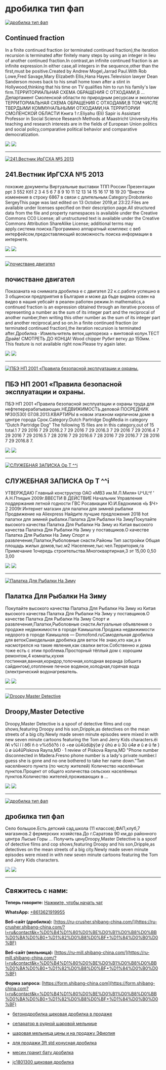 # дробилка тип фап

<a href="https://swt.shibang-china.com/?l=ru&img&k=%D0%B4%D1%80%D0%BE%D0%B1%D0%B8%D0%BB%D0%BA%D0%B0+%D1%82%D0%B8%D0%BF+%D1%84%D0%B0%D0%BF" target="_blank">![дробилка тип фап](http://static.shibang-china.com/all-800x300/1350.jpg)</a>

## Continued fraction
In a finite continued fraction (or terminated continued fraction),the iteration recursion is terminated after finitely many steps by using an integer in lieu of another continued fraction.In contrast,an infinite continued fraction is an infinite expression.In either case,all integers in the sequence,other than the first,must be positive.Created by Andrew Mogel,Jarrad Paul.With Rob Lowe,Fred Savage,Mary Elizabeth Ellis,Hana Hayes.Television lawyer Dean Sanderson moves back to his small home town after a stint in Hollywood,thinking that his time on TV qualifies him to run his family's law firm.ТЕРРИТОРИАЛЬНАЯ СХЕМА ОБРАЩЕНИЯ С ОТХОДАМИ,В …Департамент Смоленской области по природным ресурсам и экологии ТЕРРИТОРИАЛЬНАЯ СХЕМА ОБРАЩЕНИЯ С ОТХОДАМИ,В ТОМ ЧИСЛЕ ТВЕРДЫМИ КОММУНАЛЬНЫМИ ОТХОДАМИ,НА ТЕРРИТОРИИ СМОЛЕНСКОЙ ОБЛАСТИ Книга 1 г.Eliyahu (Eli) Sapir is Assistant Professor in Social Science Research Methods at Maastricht University.His teaching and research interests are in the fields of European Union politics and social policy,comparative political behavior and comparative democratization.


<a href="https://whatsapp.shibangsoft.com/WhatsApp.php" target="_blank" title="WhatsApp">![](http://static.shibang-china.com/icon/whatsapp.png)</a> <a href="https://swt.shibang-china.com/?l=ru&icon&k=%D0%B4%D1%80%D0%BE%D0%B1%D0%B8%D0%BB%D0%BA%D0%B0+%D1%82%D0%B8%D0%BF+%D1%84%D0%B0%D0%BF" target="_blank">![](http://static.shibang-china.com/icon/chat-ru.png)</a>

---

<a href="https://swt.shibang-china.com/?l=ru&img&k=%D0%B4%D1%80%D0%BE%D0%B1%D0%B8%D0%BB%D0%BA%D0%B0+%D1%82%D0%B8%D0%BF+%D1%84%D0%B0%D0%BF" target="_blank">![241.Вестник ИрГСХА №5 2013](http://static.shibang-china.com/all-800x300/1133.jpg)</a>

## 241.Вестник ИрГСХА №5 2013
похожие документы Виртуальные выставки ТПП России Презентации ppt 3 552 Кб1 2 3 4 5 6 7 8 9 10 11 12 13 14 15 16 17 18 19 20 &quot;Внести изменения в строку 6867 в связи с длительным.Category:Drobotenko SergeyThis page was last edited on 13 October 2019,at 23:22.Files are available under licenses specified on their description page.All structured data from the file and property namespaces is available under the Creative Commons CC0 License; all unstructured text is available under the Creative Commons Attribution ShareAlike License; additional terms may apply.cистема поиска.Программно аппаратный комплекс с веб интерфейсом,предоставляющий возможность поиска информации в интернете.


<a href="https://whatsapp.shibangsoft.com/WhatsApp.php" target="_blank" title="WhatsApp">![](http://static.shibang-china.com/icon/whatsapp.png)</a> <a href="https://swt.shibang-china.com/?l=ru&icon&k=%D0%B4%D1%80%D0%BE%D0%B1%D0%B8%D0%BB%D0%BA%D0%B0+%D1%82%D0%B8%D0%BF+%D1%84%D0%B0%D0%BF" target="_blank">![](http://static.shibang-china.com/icon/chat-ru.png)</a>

---

<a href="https://swt.shibang-china.com/?l=ru&img&k=%D0%B4%D1%80%D0%BE%D0%B1%D0%B8%D0%BB%D0%BA%D0%B0+%D1%82%D0%B8%D0%BF+%D1%84%D0%B0%D0%BF" target="_blank">![почистване двигател](http://static.shibang-china.com/all-800x300/892.jpg)</a>

## почистване двигател
Показаната на снимката дробилка е с двигател 22 к.с.работи успешно в 3 общински предприятия в България и може да бъде видяна освен на видео в нашия уебсайт в реален работен режим.In mathematics,a continued fraction is an expression obtained through an iterative process of representing a number as the sum of its integer part and the reciprocal of another number,then writing this other number as the sum of its integer part and another reciprocal,and so on.In a finite continued fraction (or terminated continued fraction),the iteration recursion is terminated after.Дробилка&nbsp;&#0183;&#32;Измельчитель веток,щепорезка + винтовой колун.ТЕСТ Драйв! СМОТРЕТЬ ДО КОНЦА! Wood chipper Рубит ветку до 150мм.&nbsp;&#0183;&#32;This feature is not available right now.Please try again later.


<a href="https://whatsapp.shibangsoft.com/WhatsApp.php" target="_blank" title="WhatsApp">![](http://static.shibang-china.com/icon/whatsapp.png)</a> <a href="https://swt.shibang-china.com/?l=ru&icon&k=%D0%B4%D1%80%D0%BE%D0%B1%D0%B8%D0%BB%D0%BA%D0%B0+%D1%82%D0%B8%D0%BF+%D1%84%D0%B0%D0%BF" target="_blank">![](http://static.shibang-china.com/icon/chat-ru.png)</a>

---

<a href="https://swt.shibang-china.com/?l=ru&img&k=%D0%B4%D1%80%D0%BE%D0%B1%D0%B8%D0%BB%D0%BA%D0%B0+%D1%82%D0%B8%D0%BF+%D1%84%D0%B0%D0%BF" target="_blank">![ПБЭ НП 2001 &#171;Правила безопасной эксплуатации и охраны.](http://static.shibang-china.com/all-800x300/356.jpg)</a>

## ПБЭ НП 2001 &#171;Правила безопасной эксплуатации и охраны.
ПБЭ НП 2001 &#171;Правила безопасной эксплуатации и охраны труда для нефтеперерабатывающих.НЕДВИЖИМОСТЬ.деловой ПОСРЕДНИК №30(530) 07.08.2013.КВАРТИРЫ в новом этажном кирпичном доме в центре города Срок.Category:Dutch Partridge DogMedia in category &quot;Dutch Partridge Dog&quot; The following 15 files are in this category,out of 15 total.1 7 29 2016 7 29 2016.2 7 29 2016 7 29 2016.3 7 29 2016 7 29 2016.4 7 29 2016 7 29 2016.5 7 28 2016 7 29 2016.6 7 28 2016 7 29 2016.7 7 28 2016 7 29 2016.8 7.


<a href="https://whatsapp.shibangsoft.com/WhatsApp.php" target="_blank" title="WhatsApp">![](http://static.shibang-china.com/icon/whatsapp.png)</a> <a href="https://swt.shibang-china.com/?l=ru&icon&k=%D0%B4%D1%80%D0%BE%D0%B1%D0%B8%D0%BB%D0%BA%D0%B0+%D1%82%D0%B8%D0%BF+%D1%84%D0%B0%D0%BF" target="_blank">![](http://static.shibang-china.com/icon/chat-ru.png)</a>

---

<a href="https://swt.shibang-china.com/?l=ru&img&k=%D0%B4%D1%80%D0%BE%D0%B1%D0%B8%D0%BB%D0%BA%D0%B0+%D1%82%D0%B8%D0%BF+%D1%84%D0%B0%D0%BF" target="_blank">![СЛУЖЕБНАЯ ЗАПИСКА Op T ^^i](http://static.shibang-china.com/all-800x300/1104.jpg)</a>

## СЛУЖЕБНАЯ ЗАПИСКА Op T ^^i
УТВЕРЖДАЮ Главный конструктор ОАО &#171;МВЗ им.М.Л.Миля&#187; U^UL^f ' А.Н.Птицын 2009г.ВВЕСТИ В ДЕЙСТВИЕ Начальник Управления поддержания летной годности ГВС Росавиации Ю.И.Евдокимов &#171;Ь $Ч&gt; 2 2009г.Интернет магазин для палатки для зимней рыбалки Продвижение на Aliexpress Найдите лучшие предложения 2018 hot палатки для зимней рыбалки.Палатка Для Рыбалки На ЗимуПокупайте высокого качества Палатка Для Рыбалки На Зиму из Китая высокого качества Палатка Для Рыбалки На Зиму у поставщиков.О качестве Палатка Для Рыбалки На Зиму Спорт и развлечения,Палатки,Рыболовные снасти.Районы Тип застройки Общая площадь жилых домов,тыс.м2 Население,тыс.чел.Территория,га Примечание 1очередь строительства.Многоквартирная,3 эт 15,00 0,50 3,00


<a href="https://whatsapp.shibangsoft.com/WhatsApp.php" target="_blank" title="WhatsApp">![](http://static.shibang-china.com/icon/whatsapp.png)</a> <a href="https://swt.shibang-china.com/?l=ru&icon&k=%D0%B4%D1%80%D0%BE%D0%B1%D0%B8%D0%BB%D0%BA%D0%B0+%D1%82%D0%B8%D0%BF+%D1%84%D0%B0%D0%BF" target="_blank">![](http://static.shibang-china.com/icon/chat-ru.png)</a>

---

<a href="https://swt.shibang-china.com/?l=ru&img&k=%D0%B4%D1%80%D0%BE%D0%B1%D0%B8%D0%BB%D0%BA%D0%B0+%D1%82%D0%B8%D0%BF+%D1%84%D0%B0%D0%BF" target="_blank">![Палатка Для Рыбалки На Зиму](http://static.shibang-china.com/all-800x300/425.jpg)</a>

## Палатка Для Рыбалки На Зиму
Покупайте высокого качества Палатка Для Рыбалки На Зиму из Китая высокого качества Палатка Для Рыбалки На Зиму у поставщиков.О качестве Палатка Для Рыбалки На Зиму Спорт и развлечения,Палатки,Рыболовные снасти.Актуальные объявления о продаже недвижимости в городе Камышлов.Продажа недвижимости недорого в городе Камышлов — Domofond.ruСамодельная дробилка для ветокСамодельная дробилка для веток Не знаю,кто как,а я насмотрелся на такие явления,как свалки веток.Собственно и дома тоже есть с этим проблема.Просторный тёплый дом с хорошим ремонтом,4 комнаты,кухня гостинная,ванная,коридор,топочная,холодная веранда (обшита сайдингом),отопление печное водяное,холодная,горячая вода (электрический водонагреватель.


<a href="https://whatsapp.shibangsoft.com/WhatsApp.php" target="_blank" title="WhatsApp">![](http://static.shibang-china.com/icon/whatsapp.png)</a> <a href="https://swt.shibang-china.com/?l=ru&icon&k=%D0%B4%D1%80%D0%BE%D0%B1%D0%B8%D0%BB%D0%BA%D0%B0+%D1%82%D0%B8%D0%BF+%D1%84%D0%B0%D0%BF" target="_blank">![](http://static.shibang-china.com/icon/chat-ru.png)</a>

---

<a href="https://swt.shibang-china.com/?l=ru&img&k=%D0%B4%D1%80%D0%BE%D0%B1%D0%B8%D0%BB%D0%BA%D0%B0+%D1%82%D0%B8%D0%BF+%D1%84%D0%B0%D0%BF" target="_blank">![Droopy,Master Detective](http://static.shibang-china.com/all-800x300/1001.jpg)</a>

## Droopy,Master Detective
Droopy,Master Detective is a spoof of detective films and cop shows,featuring Droopy and his son,Dripple,as detectives on the mean streets of a big city.Newly made seven minute episodes were mixed in with new seven minute cartoons featuring the Tom and Jerry Kids characters.&#235;&#236; &#237;&#165;&#236; v%&#238; &#237; &#239; &#240;6&#239; &#241; &#242; v%&#243;5&#244;?&#245; &#237; &#246; &#247;e&#248; &#249;&#250;4&#251;d&#252;&#254;&#253;}&#248; &#255; &#250;h&#249; &#248; &#249; 3&#251; &#250;4&#248; &#248; &#251; &#248; &#251; f&#248; }&#251; &#248; &#249;&#250;4&#251;Piskova Rayna,MD&nbsp;&#0183;&#32;1 review of Piskova Rayna,MD &quot;Phone number disconnected in Madera.Fresno phone number is a lady's private number.I guess she is gone and no one bothered to take her name down.&quot;Тип населённого пункта (по числу жителей) Количество населённых пунктов.Процент от общего количества сельских населённых пунктов.Количество жителей,проживающих в …


<a href="https://whatsapp.shibangsoft.com/WhatsApp.php" target="_blank" title="WhatsApp">![](http://static.shibang-china.com/icon/whatsapp.png)</a> <a href="https://swt.shibang-china.com/?l=ru&icon&k=%D0%B4%D1%80%D0%BE%D0%B1%D0%B8%D0%BB%D0%BA%D0%B0+%D1%82%D0%B8%D0%BF+%D1%84%D0%B0%D0%BF" target="_blank">![](http://static.shibang-china.com/icon/chat-ru.png)</a>

---

<a href="https://swt.shibang-china.com/?l=ru&img&k=%D0%B4%D1%80%D0%BE%D0%B1%D0%B8%D0%BB%D0%BA%D0%B0+%D1%82%D0%B8%D0%BF+%D1%84%D0%B0%D0%BF" target="_blank">![дробилка тип фап](http://static.shibang-china.com/all-800x300/46.jpg)</a>

## дробилка тип фап
Село большое.Есть детский сад,школа (11 классов),ФАП,клуб,7 магазинов.2 фермерских хозяйства.До г.Саратова 90 км,до районного центра Лысые Горы … Получить ценуDroopy,Master Detective is a spoof of detective films and cop shows,featuring Droopy and his son,Dripple,as detectives on the mean streets of a big city.Newly made seven minute episodes were mixed in with new seven minute cartoons featuring the Tom and Jerry Kids characters.

<a href="https://whatsapp.shibangsoft.com/WhatsApp.php" target="_blank" title="WhatsApp">![](http://static.shibang-china.com/icon/whatsapp.png)</a> <a href="https://swt.shibang-china.com/?l=ru&icon&k=%D0%B4%D1%80%D0%BE%D0%B1%D0%B8%D0%BB%D0%BA%D0%B0+%D1%82%D0%B8%D0%BF+%D1%84%D0%B0%D0%BF" target="_blank">![](http://static.shibang-china.com/icon/chat-ru.png)</a>

---
## Свяжитесь с нами:

**Теперь говорите:** [Нажмите, чтобы начать чат](https://swt.shibang-china.com?l=ru&contact&k=%D0%B4%D1%80%D0%BE%D0%B1%D0%B8%D0%BB%D0%BA%D0%B0+%D1%82%D0%B8%D0%BF+%D1%84%D0%B0%D0%BF)

**WhatsApp:**  [+8613621919955](https://whatsapp.shibangsoft.com/WhatsApp.php)

**Веб-сайт (дробилка):** [https://ru-crusher.shibang-china.com/](https://ru-crusher.shibang-china.com/?l=ru&contact&k=%D0%B4%D1%80%D0%BE%D0%B1%D0%B8%D0%BB%D0%BA%D0%B0+%D1%82%D0%B8%D0%BF+%D1%84%D0%B0%D0%BF)

**Веб-сайт (мельница):** [https://ru-mill.shibang-china.com/](https://ru-mill.shibang-china.com/?l=ru&contact&k=%D0%B4%D1%80%D0%BE%D0%B1%D0%B8%D0%BB%D0%BA%D0%B0+%D1%82%D0%B8%D0%BF+%D1%84%D0%B0%D0%BF)

**Форма запроса:** [https://form.shibang-china.com](https://form.shibang-china.com?l=ru&contact&k=%D0%B4%D1%80%D0%BE%D0%B1%D0%B8%D0%BB%D0%BA%D0%B0+%D1%82%D0%B8%D0%BF+%D1%84%D0%B0%D0%BF)

* [бетонодробилка щековая дробилка в продаже](../135/%D0%B1%D0%B5%D1%82%D0%BE%D0%BD%D0%BE%D0%B4%D1%80%D0%BE%D0%B1%D0%B8%D0%BB%D0%BA%D0%B0%20%D1%89%D0%B5%D0%BA%D0%BE%D0%B2%D0%B0%D1%8F%20%D0%B4%D1%80%D0%BE%D0%B1%D0%B8%D0%BB%D0%BA%D0%B0%20%D0%B2%20%D0%BF%D1%80%D0%BE%D0%B4%D0%B0%D0%B6%D0%B5.md)

* [сепаратор в рудной шаровой мельнице](../133/%D1%81%D0%B5%D0%BF%D0%B0%D1%80%D0%B0%D1%82%D0%BE%D1%80%20%D0%B2%20%D1%80%D1%83%D0%B4%D0%BD%D0%BE%D0%B9%20%D1%88%D0%B0%D1%80%D0%BE%D0%B2%D0%BE%D0%B9%20%D0%BC%D0%B5%D0%BB%D1%8C%D0%BD%D0%B8%D1%86%D0%B5.md)

* [шаровая мельница цены и на продажу Эфиопия](../135/%D1%88%D0%B0%D1%80%D0%BE%D0%B2%D0%B0%D1%8F%20%D0%BC%D0%B5%D0%BB%D1%8C%D0%BD%D0%B8%D1%86%D0%B0%20%D1%86%D0%B5%D0%BD%D1%8B%20%D0%B8%20%D0%BD%D0%B0%20%D0%BF%D1%80%D0%BE%D0%B4%D0%B0%D0%B6%D1%83%20%D0%AD%D1%84%D0%B8%D0%BE%D0%BF%D0%B8%D1%8F.md)

* [для продажи 3ft std конусная дробилка](../132/%D0%B4%D0%BB%D1%8F%20%D0%BF%D1%80%D0%BE%D0%B4%D0%B0%D0%B6%D0%B8%203ft%20std%20%D0%BA%D0%BE%D0%BD%D1%83%D1%81%D0%BD%D0%B0%D1%8F%20%D0%B4%D1%80%D0%BE%D0%B1%D0%B8%D0%BB%D0%BA%D0%B0.md)

* [месин гранит бату дробилка](../134/%D0%BC%D0%B5%D1%81%D0%B8%D0%BD%20%D0%B3%D1%80%D0%B0%D0%BD%D0%B8%D1%82%20%D0%B1%D0%B0%D1%82%D1%83%20%D0%B4%D1%80%D0%BE%D0%B1%D0%B8%D0%BB%D0%BA%D0%B0.md)

* [jc1801300 щековая дробилка](../133/jc1801300%20%D1%89%D0%B5%D0%BA%D0%BE%D0%B2%D0%B0%D1%8F%20%D0%B4%D1%80%D0%BE%D0%B1%D0%B8%D0%BB%D0%BA%D0%B0.md)